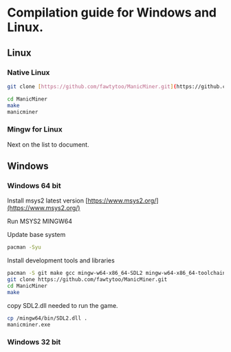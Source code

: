 # Compilation guide for Windows and Linux. 

## Linux

### Native Linux



```bash
git clone [https://github.com/fawtytoo/ManicMiner.git](https://github.com/fawtytoo/ManicMiner.git)
```

```bash
cd ManicMiner
make
manicminer
```

### Mingw for Linux

Next on the list to document.

## Windows

### Windows 64 bit

Install msys2 latest version [https://www.msys2.org/](https://www.msys2.org/)

Run MSYS2 MINGW64

Update base system

```bash
pacman -Syu
```

Install development tools and libraries
```bash
pacman -S git make gcc mingw-w64-x86_64-SDL2 mingw-w64-x86_64-toolchain
git clone https://github.com/fawtytoo/ManicMiner.git
cd ManicMiner
make
```
copy SDL2.dll needed to run the game.
```bash
cp /mingw64/bin/SDL2.dll .
manicminer.exe
```

### Windows 32 bit
